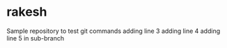 # rakesh
Sample repository to test git commands
adding line 3
adding line 4
adding line 5 in sub-branch